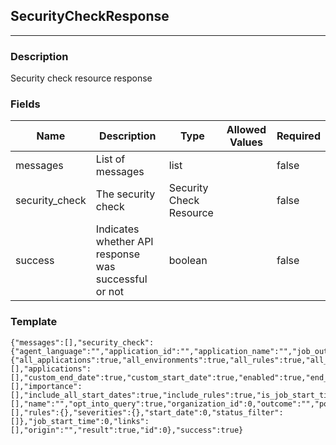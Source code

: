 ## SecurityCheckResponse
---
### Description
Security check resource response
### Fields
| Name | Description | Type | Allowed Values | Required |
| ---- | ----------- | ---- | -------------- | -------- |
| messages | List of messages | list |  | false |
| security_check | The security check | Security Check Resource |  | false |
| success | Indicates whether API response was successful or not | boolean |  | false |
### Template
```
{"messages":[],"security_check":{"agent_language":"","application_id":"","application_name":"","job_outcome_policy":{"all_applications":true,"all_environments":true,"all_rules":true,"all_rules_threshold":0,"app_criterion":"","application_tags":[],"applications":[],"custom_end_date":true,"custom_start_date":true,"enabled":true,"end_date":0,"environment":[],"importance":[],"include_all_start_dates":true,"include_rules":true,"is_job_start_time":true,"keycode":"","links":[],"name":"","opt_into_query":true,"organization_id":0,"outcome":"","policy_id":0,"rule_severities":[],"rules":{},"severities":{},"start_date":0,"status_filter":[]},"job_start_time":0,"links":[],"origin":"","result":true,"id":0},"success":true}
```
